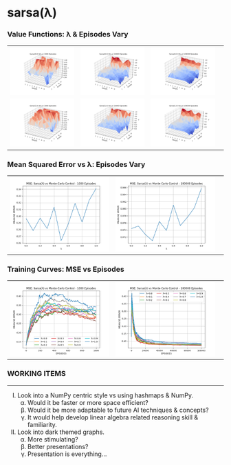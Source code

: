 # sarsa(λ)

### __Value Functions: λ & Episodes Vary__
| | | | |
|-|-|-|-|
![1,000 Episodes](./plots/λ-0.0_E-1000.png) | ![100,000 Episodes](./plots/λ-0.0_E-10000.png) | ![100,000 Episodes](./plots/λ-0.0_E-100000.png)
![1,000 Episodes](./plots/λ-1.0_E-1000.png) | ![100,000 Episodes](./plots/λ-1.0_E-10000.png) | ![100,000 Episodes](./plots/λ-1.0_E-100000.png)

### __Mean Squared Error vs λ: Episodes Vary__
| | | |
|-|-|-|
![1,000 Episodes](./plots/mse_vs_λ_sarsaλ_vs_mcControl_e1000.png) | ![100,000 Episodes](./plots/mse_vs_λ_sarsaλ_vs_mcControl_e100000.png)

### __Training Curves: MSE vs Episodes__
| | | |
|-|-|-|
![1,000 Episodes](./plots/mse_vs_e_sarsaλ_vs_mcControl_e1000.png) | ![100,000 Episodes](./plots/mse_vs_e_sarsaλ_vs_mcControl_e100000.png)

### __WORKING ITEMS__
---
<ul style="list-style-type:upper-roman;">
    <li>
        Look into a NumPy centric style vs using hashmaps & NumPy.
        <ol style="list-style-type:lower-greek;">
            <li>
                Would it be faster or more space efficient?
            </li>
            <li>
                Would it be more adaptable to future AI techniques & concepts?
            </li>
            <li>
                It would help develop linear algebra related reasoning skill & familiarity.
            </li>
        </ol >
    </li>
    <li>
        Look into dark themed graphs.
        <ol style="list-style-type:lower-greek;">
            <li>
                More stimulating?
            </li>
            <li>
                Better presentations?
            </li>
            <li>
                Presentation is everything...
            </li>
        </ol >
    </li>
</ul>
